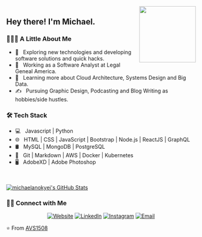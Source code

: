<img src="https://cdn.jsdelivr.net/gh/sy-records/staticfile@master/images/202007/huaji.gif" align="right" height="150">

<h2> Hey there! I'm Michael.</h2>

<h3> 👨🏻‍💻 A Little About Me </h3>

- 🤔 &nbsp; Exploring new technologies and developing software solutions and quick hacks.
- 💼 &nbsp; Working as a Software Analyst at Legal Geneal America.
- 🌱 &nbsp; Learning more about Cloud Architecture, Systems Design and Big Data.
- ✍️ &nbsp; Pursuing Graphic Design, Podcasting and Blog Writing as hobbies/side hustles.

<h3>🛠 Tech Stack</h3>

- 💻 &nbsp; Javascript | Python 
- 🌐 &nbsp; HTML | CSS | JavaScript | Bootstrap | Node.js | ReactJS | GraphQL
- 🛢 &nbsp; MySQL | MongoDB | PostgreSQL
- 🔧 &nbsp; Git | Markdown | AWS | Docker | Kubernetes
- 🖥 &nbsp; AdobeXD | Adobe Photoshop 

<br/>

[![michaelanokyej's GitHub Stats](https://github-readme-stats.vercel.app/api?username=michaelanokyej&show_icons=true)](https://github.com/michaelanokyej)

<h3> 🤝🏻 Connect with Me </h3>

<p align="center">
<a href="https://www.adityavsingh.com/"><img alt="Website" src="https://michaelanokye.com/-blue?style=flat-square&logo=google-chrome"></a>
<a href="https://www.linkedin.com/in/AVS1508/"><img alt="LinkedIn" src="https://img.shields.io/badge/LinkedIn-Aditya%20Vikram%20Singh-blue?style=flat-square&logo=linkedin"></a>
<a href="https://www.linkedin.com/in/michael-anokye/"><img alt="Instagram" src="https://img.shields.io/badge/Instagram-adityavs__-blue?style=flat-square&logo=instagram"></a>
<a href="mailto:michaelanokyej@yahoo.com"><img alt="Email" src="https://img.shields.io/badge/Email-avsingh@umass.edu-blue?style=flat-square&logo=gmail"></a>
</p>

⭐️ From [AVS1508](https://github.com/AVS1508)
